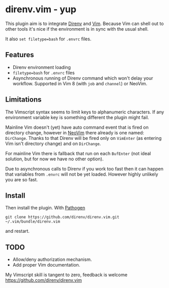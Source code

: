 direnv.vim - yup
================

This plugin aim is to integrate [Direnv][direnv] and [Vim][vim]. Because Vim can
shell out to other tools it's nice if the environment is in sync with the usual
shell.

It also `set filetype=bash` for `.envrc` files.

Features
--------

* Direnv environment loading
* `filetype=bash` for `.envrc` files
* Asynchronous running of Direnv command which won't delay your workflow.
  Supported in Vim 8 (with `job` and `channel`) or NeoVim.

Limitations
-----------

The Vimscript syntax seems to limit keys to alphanumeric characters. If any
environment variable key is something different the plugin might fail.

Mainline Vim doesn't (yet) have auto command event that is fired on directory
change, however in [NeoVim][neovim] there already is one named: `DirChange`.
Thanks to that Direnv will be fired only on `VimEnter` (as entering Vim isn't
directory change) and on `DirChange`.

For mainline Vim there is fallback that run on each `BufEnter` (not ideal
solution, but for now we have no other option).

Due to asynchronous calls to Direnv if you work too fast then it can happen that
variables from `.envrc` will not be yet loaded. However highly unlikely you are
so fast.

Install
-------

Then install the plugin.
With [Pathogen](https://github.com/tpope/vim-pathogen)

```
git clone https://github.com/direnv/direnv.vim.git ~/.vim/bundle/direnv.vim
```

and restart.

TODO
----

- Allow/deny authorization mechanism.
- Add proper Vim documentation.

My Vimscript skill is tangent to zero, feedback is welcome
<https://github.com/direnv/direnv.vim>

[direnv]: https://direnv.net
[vim]: http://vim.org
[neovim]: https://neovim.io
